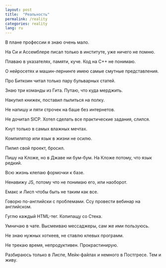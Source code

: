 ```yaml
---
layout: post
title:  "Реальность"
permalink: /reality
categories: reality
lang: ru
---
```


В плане профессии я знаю очень мало.

На Си и Ассемблере писал только в институте, уже ничего не помню.

Плаваю в указателях, памяти, куче. Код на C++ не понимаю.

О нейросетях и машин-лернинге имею самые смутные представления.

Про Биткоин читал только пару бульварных статей.

Знаю три команды из Гита. Путаю, что куда мерджить.

Накупил книжек, поставил пылиться на полку.

Не напишу и пяти строчек на баше без интернетов.

Не дочитал SICP. Хотел сделать все практические задания, слился.

Кнут только в самых влажных мечтах.

Компилятор или язык в жизни не осилю.

Пилил свой проект, бросил.

Пишу на Кложе, но в Джаве ни бум-бум. На Кложе потому, что язык редкий.

Всю жизнь клепаю формочки к базе.

Ненавижу JS, потому что не понимаю его, или наоборот.

Емакс и Лисп чтобы быть не таким как все.

Говорю по-английски с проблемами. Ссу провести вебинар на английском.

Гуглю каждый HTML-тег. Копипащу со Стека.

Умничаю в чате. Высмеиваю мессаджеры, сам же ими пользуюсь.

Не знаю нужных хоткеев, не ставлю клевых программ.

Не трекаю время, непродуктивен. Прокрастинирую.

Разбираюсь только в Лиспе, Мейк-файлах и немного в Постгресе. Тем и живу.
